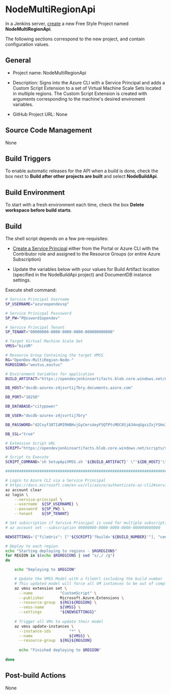 # NodeMultiRegionApi

In a Jenkins server, [create](https://wiki.jenkins-ci.org/display/JENKINS/Building+a+software+project#Buildingasoftwareproject-Settinguptheproject) a new Free Style Project named **NodeMultiRegionApi**. 

The following sections correspond to the new project, and contain configuration values.

## General

* Project name: NodeMultiRegionApi

* Description: Signs into the Azure CLI with a Service Principal and adds a Custom Script Extension to a set of Virtual Machine Scale Sets located in multiple regions. The Custom Script Extension is created with arguments corresponding to the machine's desired enviroment variables.

* GitHub Project URL: None

## Source Code Management

None

## Build Triggers

To enable automatic releases for the API when a build is done, check the box next to **Build after other projects are built** and select **NodeBuildApi**.

## Build Environment

To start with a fresh environment each time, check the box **Delete workspace before build starts**.

## Build

The shell script depends on a few pre-requisites:

* [Create a Service Principal](https://docs.microsoft.com/en-us/cli/azure/create-an-azure-service-principal-azure-cli) either from the Portal or Azure CLI with the Contributor role and assigned to the Resource Groups (or entire Azure Subscription)

* Update the variables below with your values for Build Artifact location (specified in the NodeBuildApi project) and DocumentDB instance settings.

Execute shell command:

```sh
# Service Principal Username
SP_USERNAME="azureopendevsp"

# Service Prinicpal Passsword
SP_PW="P@ssword1opendev"

# Service Principal Tenant
SP_TENANT="00000000-0000-0000-0000-000000000000"

# Target Virtual Machine Scale Set
VMSS="bizVM"

# Resource Group Containing the target VMSS
RG="OpenDev-MultiRegion-Node-"
RGREGIONS="westus,eastus"

# Environment Variables for application
BUILD_ARTIFACT="https://opendevjenkinsartifacts.blob.core.windows.net/nodebuildapi/archive.zip"

DB_HOST="docdb-azurex-z4jsvrtij7bry.documents.azure.com"

DB_PORT="10250"

DB_DATABASE="citypower"

DB_USER="docdb-azurex-z4jsvrtij7bry"

DB_PASSWORD="d2Cvyf38TI4MIRHBHvjGyCmrs4eyF5QTPtcMOC8SjA34nqGgszZxjYSHxIVz9bJzlI3ZelEs51IgkxcyraH4Ug=="

DB_SSL="true"

# Extension Script URL
SCRIPT="https://opendevjenkinsartifacts.blob.core.windows.net/scripts/setup/Extensions/node/SetupApiVMSS.sh"

# Script to Execute
SCRIPT_COMMAND='sh SetupApiVMSS.sh '${BUILD_ARTIFACT}' \"'${DB_HOST}'\" \"'${DB_PORT}'\" \"'${DB_DATABASE}'\" \"'${DB_USER}'\" \"'${DB_PASSWORD}'\" \"'${DB_SSL}'\"'

####################################################################################

# Login to Azure CLI via a Service Principal
# https://docs.microsoft.com/en-us/cli/azure/authenticate-az-cli2#service-principal
az account clear
az login \
	--service-principal \
    --username 	${SP_USERNAME} \
    --password 	${SP_PW} \
    --tenant 	${SP_TENANT}

# Set subscription if Service Principal is used for multiple subscriptions
# az account set --subscription 00000000-0000-0000-0000-000000000000

NEWSETTINGS='{"fileUris": ["'${SCRIPT}'?build='${BUILD_NUMBER}'"], "commandToExecute": "'${SCRIPT_COMMAND}'"}'

# Deploy to each region
echo "Starting deploying to regions - $RGREGIONS"
for REGION in $(echo $RGREGIONS | sed "s/,/ /g")
do

	echo "Deploying to $REGION"

    # Update the VMSS Model with a fileUrl including the build number
    # This updated model will force all VM isntances to be out of compliance
    az vmss extension set \
      --name            "CustomScript" \
      --publisher       Microsoft.Azure.Extensions \
      --resource-group  ${RG}${REGION} \
      --vmss-name       ${VMSS} \
      --settings        "${NEWSETTINGS}"
    
    # Trigger all VMs to update their model
    az vmss update-instances \
      --instance-ids 		"*" \
      --name 				${VMSS} \
      --resource-group 	${RG}${REGION}
      
      echo "Finished deploying to $REGION"
    
done
```

## Post-build Actions

None

